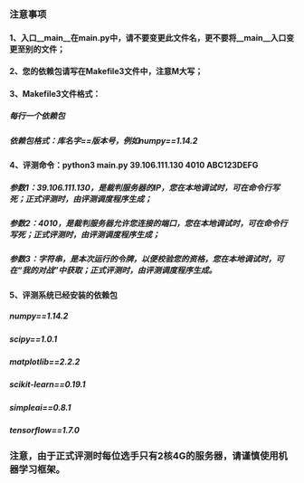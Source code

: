 ### 注意事项
#### 1、入口__main__在main.py中，请不要变更此文件名，更不要将__main__入口变更至别的文件；
#### 2、您的依赖包请写在Makefile3文件中，注意M大写；
#### 3、Makefile3文件格式：
##### 每行一个依赖包
##### 依赖包格式：库名字==版本号，例如numpy==1.14.2
#### 4、评测命令：python3 main.py 39.106.111.130 4010 ABC123DEFG
##### 参数1：39.106.111.130，是裁判服务器的IP，您在本地调试时，可在命令行写死；正式评测时，由评测调度程序生成；
##### 参数2：4010，是裁判服务器允许您连接的端口，您在本地调试时，可在命令行写死；正式评测时，由评测调度程序生成；
##### 参数3：字符串，是本次运行的令牌，以便校验您的资格，您在本地调试时，可在“我的对战”中获取；正式评测时，由评测调度程序生成。
#### 5、评测系统已经安装的依赖包
##### numpy==1.14.2
##### scipy==1.0.1
##### matplotlib==2.2.2
##### scikit-learn==0.19.1
##### simpleai==0.8.1
##### tensorflow==1.7.0
### 注意，由于正式评测时每位选手只有2核4G的服务器，请谨慎使用机器学习框架。